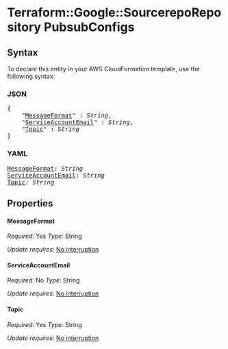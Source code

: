 # Terraform::Google::SourcerepoRepository PubsubConfigs

## Syntax

To declare this entity in your AWS CloudFormation template, use the following syntax:

### JSON

<pre>
{
    "<a href="#messageformat" title="MessageFormat">MessageFormat</a>" : <i>String</i>,
    "<a href="#serviceaccountemail" title="ServiceAccountEmail">ServiceAccountEmail</a>" : <i>String</i>,
    "<a href="#topic" title="Topic">Topic</a>" : <i>String</i>
}
</pre>

### YAML

<pre>
<a href="#messageformat" title="MessageFormat">MessageFormat</a>: <i>String</i>
<a href="#serviceaccountemail" title="ServiceAccountEmail">ServiceAccountEmail</a>: <i>String</i>
<a href="#topic" title="Topic">Topic</a>: <i>String</i>
</pre>

## Properties

#### MessageFormat

_Required_: Yes
_Type_: String

_Update requires_: [No interruption](https://docs.aws.amazon.com/AWSCloudFormation/latest/UserGuide/using-cfn-updating-stacks-update-behaviors.html#update-no-interrupt)

#### ServiceAccountEmail

_Required_: No
_Type_: String

_Update requires_: [No interruption](https://docs.aws.amazon.com/AWSCloudFormation/latest/UserGuide/using-cfn-updating-stacks-update-behaviors.html#update-no-interrupt)

#### Topic

_Required_: Yes
_Type_: String

_Update requires_: [No interruption](https://docs.aws.amazon.com/AWSCloudFormation/latest/UserGuide/using-cfn-updating-stacks-update-behaviors.html#update-no-interrupt)


